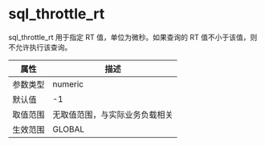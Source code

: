 # sql_throttle_rt

sql_throttle_rt 用于指定 RT 值，单位为微秒。如果查询的 RT 值不小于该值，则不允许执行该查询。

| **属性** |     **描述**      |
|--------|-----------------|
| 参数类型   | numeric         |
| 默认值    | -1              |
| 取值范围   | 无取值范围，与实际业务负载相关 |
| 生效范围   | GLOBAL          |
